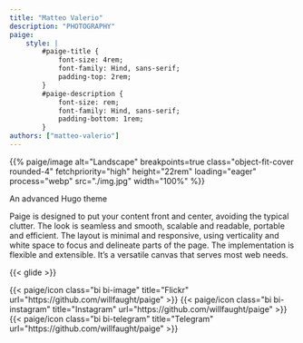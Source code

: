 ```yaml
---
title: "Matteo Valerio"
description: "PHOTOGRAPHY"
paige:
    style: |
        #paige-title {  
            font-size: 4rem;    
            font-family: Hind, sans-serif;
            padding-top: 2rem;
        }
        #paige-description {
            font-size: rem;
            font-family: Hind, sans-serif;
            padding-bottom: 1rem;
        } 
authors: ["matteo-valerio"] 
---
```


<p>
{{% paige/image alt="Landscape" breakpoints=true class="object-fit-cover rounded-4" fetchpriority="high" height="22rem" loading="eager" process="webp" src="./img.jpg" width="100%" %}}
</p>

<p class="display-5 fw-bold h2 text-center">An advanced Hugo theme</p>

<div class="container-fluid">
    <div class="justify-content-center row">
        <div class="col col-auto col-lg-7 px-0">
            <p class="lead text-center">Paige is designed to put your content front and center, avoiding the typical clutter. The look is seamless and smooth, scalable and readable, portable and efficient. The layout is minimal and responsive, using verticality and white space to focus and delineate parts of the page. The implementation is flexible and extensible. It’s a versatile canvas that serves most web needs.</p>
        </div>
    </div>
</div>

<!--
<p>
    {{< carousel items="4" height="20" unit="%" duration="1000" >}}
</p>
-->


<p>
    {{< glide >}}
</p>

<div class="column-gap-3 d-flex display-6 justify-content-center mb-3">
    {{< paige/icon class="bi bi-image" title="Flickr" url="https://github.com/willfaught/paige" >}}
    {{< paige/icon class="bi bi-instagram" title="Instagram" url="https://github.com/willfaught/paige" >}}
    {{< paige/icon class="bi bi-telegram" title="Telegram" url="https://github.com/willfaught/paige" >}}    
</div>